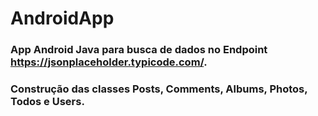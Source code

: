 # AndroidApp


### App Android Java para busca de dados no Endpoint https://jsonplaceholder.typicode.com/. 
### Construção das classes Posts, Comments, Albums, Photos, Todos e Users.

